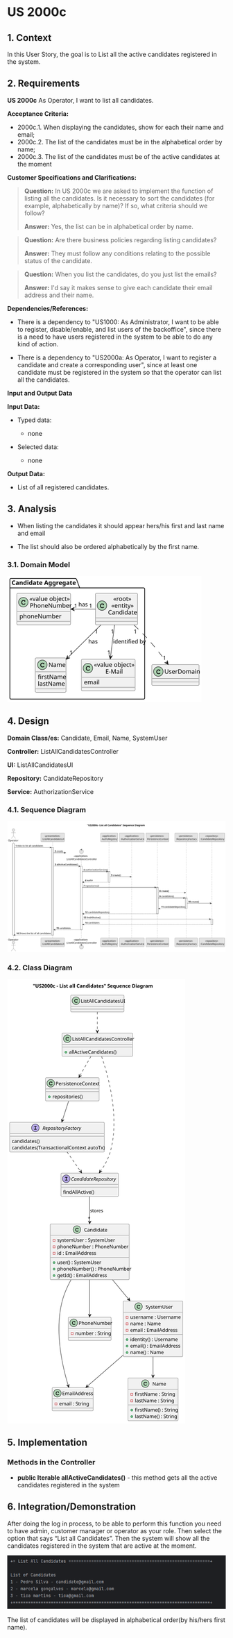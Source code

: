 # US 2000c

## 1. Context

In this User Story, the goal is to List all the active candidates registered in the system.

## 2. Requirements

**US 2000c**  As Operator, I want to list all candidates.

**Acceptance Criteria:**

- 2000c.1. When displaying the candidates, show for each their name and email;
- 2000c.2. The list of the candidates must be in the alphabetical order by name;
- 2000c.3. The list of the candidates must be of the active candidates at the moment

**Customer Specifications and Clarifications:**

> **Question:** In US 2000c we are asked to implement the function of listing all the candidates. Is it necessary to sort the candidates (for example, alphabetically by name)? If so, what criteria should we follow?
>
> **Answer:** Yes, the list can be in alphabetical order by name.


> **Question:** Are there business policies regarding listing candidates?
> 
> **Answer:** They must follow any conditions relating to the possible status of the candidate.


> **Question:** When you list the candidates, do you just list the emails?
> 
> **Answer:** I'd say it makes sense to give each candidate their email address and their name.


**Dependencies/References:**

* There is a dependency to "US1000: As Administrator, I want to be able to register, disable/enable, and list users of the backoffice", since there is a need to have users registered in the system to be able to do any kind of action.


* There is a dependency to "US2000a:  As Operator, I want to register a candidate and create a corresponding user", since at least one candidate must be registered in the system so that the operator can list all the candidates.

**Input and Output Data**

**Input Data:**

* Typed data:
    * none


* Selected data:
    * none


**Output Data:**
* List of all registered candidates.


## 3. Analysis

*   When listing the candidates it should appear hers/his first and last name and email

* The list should also be ordered alphabetically by the first name.


### 3.1. Domain Model

![sub domain model](us2000c_sub_domain_model.svg)

## 4. Design

**Domain Class/es:** Candidate, Email, Name, SystemUser

**Controller:** ListAllCandidatesController

**UI:** ListAllCandidatesUI

**Repository:**	CandidateRepository

**Service:** AuthorizationService

### 4.1. Sequence Diagram

![class diagram](us2000c_sequence_diagram.svg)

### 4.2. Class Diagram

![class diagram](us2000c_class_diagram.svg)

[//]: # (### 4.3. Applied Patterns)

[//]: # (### 4.4. Tests)

[//]: # ()
[//]: # (Include here the main tests used to validate the functionality. Focus on how they relate to the acceptance criteria.)

[//]: # ()
[//]: # (**Test 1:** *Verifies that it is not possible to ...*)

[//]: # ()
[//]: # (**Refers to Acceptance Criteria:** G002.1)

[//]: # ()
[//]: # ()
[//]: # (```)

[//]: # (@Test&#40;expected = IllegalArgumentException.class&#41;)

[//]: # (public void ensureXxxxYyyy&#40;&#41; {)

[//]: # (	...)

[//]: # (})

[//]: # (````)

## 5. Implementation

### Methods in the Controller

* **public Iterable<Candidate> allActiveCandidates()** - this method gets all the active candidates registered in the system

## 6. Integration/Demonstration

After doing the log in process, to be able to perform this function you need to have admin, customer manager or operator as your role. Then select the option that says “List all Candidates”.
Then the system will show all the candidates registered in the system that are active at the moment.

![list all candidates](list_all_candidates_1.png)

The list of candidates will be displayed in alphabetical order(by his/hers first name).

[//]: # (## 7. Observations)

[//]: # ()
[//]: # (*This section should be used to include any content that does not fit any of the previous sections.*)

[//]: # ()
[//]: # (*The team should present here, for instance, a critical perspective on the developed work including the analysis of alternative solutions or related works*)

[//]: # ()
[//]: # (*The team should include in this section statements/references regarding third party works that were used in the development this work.*)